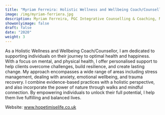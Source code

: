 ```yaml
---
title: "Myriam Ferreira: Holistic Wellness and Wellbeing Coach/Counsellor"
image: /img/myriam-ferriera.jpg
description: Myriam Ferreira, PGC Integrative Counselling & Coaching, MBACP (Accred)| BAATN
showonlyimage: false
draft: false
date: "2020"
weight: 3
---
```

<!--StartFragment-->

As a Holistic Wellness and Wellbeing Coach/Counsellor, I am dedicated to supporting individuals on their journey to optimal health and happiness. With a focus on mental, and physical health, I offer personalised support to help clients overcome challenges, build resilience, and create lasting change. My approach encompasses a wide range of areas including stress management, dealing with anxiety, emotional wellbeing, and trauma recovery. I combine evidence-based practices with a holistic perspective, and also incorporate the power of nature through walks and mindful connection. By empowering individuals to unlock their full potential, I help them live fulfilling and balanced lives.

<!--EndFragment-->

Website: www.hopetimiselife.co.uk